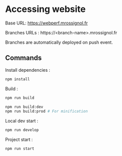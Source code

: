 # Accessing website

Base URL: https://webperf.mrossignol.fr

Branches URLs : https://\<branch-name>.mrossignol.fr

Branches are automatically deployed on push event.

## Commands

Install dependencies :

```bash
npm install
```

Build :

```bash
npm run build
```

```bash
npm run build:dev
npm run build:prod # For minification
```

Local dev start :

```bash
npm run develop
```

Project start :

```bash
npm run start
```
